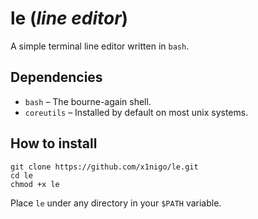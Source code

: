 # le (*line editor*)

A simple terminal line editor written in `bash`.

## Dependencies

- `bash` &ndash; The bourne-again shell.
- `coreutils` &ndash; Installed by default on most unix systems.

## How to install

```
git clone https://github.com/x1nigo/le.git
cd le
chmod +x le
```

Place `le` under any directory in your `$PATH` variable.
